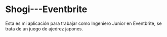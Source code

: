 # Shogi---Eventbrite
Esta es mi aplicación para trabajar como Ingeniero Junior en Eventbrite, se trata de un juego de ajedrez japones.
